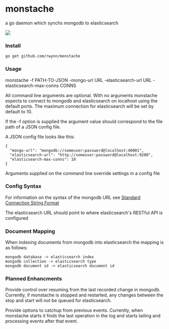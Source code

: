 # monstache
a go daemon which synchs mongodb to elasticsearch

<img src="https://raw.github.com/rwynn/monstache/master/images/monstache.png"/>

### Install ###

	go get github.com/rwynn/monstache

### Usage ###

monstache -f PATH-TO-JSON -mongo-url URL -elasticsearch-url URL -elasticsearch-max-conns CONNS 

All command line arguments are optional.  With no arguments monstache expects to connect to mongodb and
elasticsearch on localhost using the default ports.  The maximum connection for elasticsearch will be set
by default to 10.

If the -f option is supplied the argument value should correspond to the file path of a JSON config file.

A JSON config file looks like this:

	{
	  "mongo-url": "mongodb://someuser:password@localhost:40001",
	  "elasticsearch-url": "http://someuser:password@localhost:9200",
	  "elasticsearch-max-conns": 10
	}

Arguments supplied on the command line override settings in a config file

### Config Syntax ###

For information on the syntax of the mongodb URL see [Standard Connection String Format](https://docs.mongodb.com/v3.0/reference/connection-string/#standard-connection-string-format)

The elasticsearch URL should point to where elasticsearch's RESTful API is configured

### Document Mapping ###

When indexing documents from mongodb into elasticsearch the mapping is as follows:

	mongodb database -> elasticsearch index
	mongodb collection -> elasticsearch type
	mongodb document id -> elasticsearch document id

### Planned Enhancments ###

Provide control over resuming from the last recorded change in mongodb. Currently, if monstache is stopped
and restarted, any changes between the stop and start will not be queued for elasticsearch.  

Provide options to catchup from previous events.  Currently, when monstache starts it finds the last 
operation in the log and starts tailing and processing events after that event.
